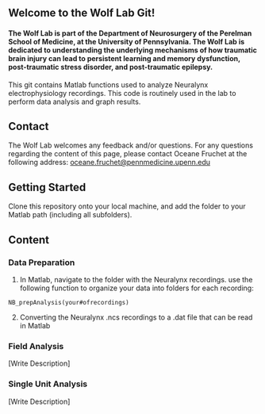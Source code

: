 ## Welcome to the Wolf Lab Git!

#### The Wolf Lab is part of the Department of Neurosurgery of the Perelman School of Medicine, at the University of Pennsylvania. The Wolf Lab  is dedicated to understanding the underlying mechanisms of how traumatic brain injury can lead to persistent learning and memory dysfunction, post-traumatic stress disorder, and post-traumatic epilepsy.    

This git contains Matlab functions used to analyze Neuralynx electrophysiology recordings. This code is routinely used in the lab to perform data analysis and graph results.


## Contact

The Wolf Lab welcomes any feedback and/or questions.
For any questions regarding the content of this page, please contact Oceane Fruchet at the following address:   oceane.fruchet@pennmedicine.upenn.edu

## Getting Started

Clone this repository onto your local machine, and add the folder to your Matlab path (including all subfolders).

## Content

### Data Preparation

1) In Matlab, navigate to the folder with the Neuralynx recordings. use the following function to organize your data into folders for each recording:
```
NB_prepAnalysis(your#ofrecordings)
```
2) Converting the Neuralynx .ncs recordings to a .dat file that can be read in Matlab

### Field Analysis

[Write Description]

### Single Unit Analysis

[Write Description]


